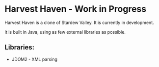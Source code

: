 # Harvest Haven - Work in Progress
Harvest Haven is a clone of Stardew Valley. It is currently in development. 

It is built in Java, using as few external libraries as possible.

## Libraries:
- JDOM2 - XML parsing